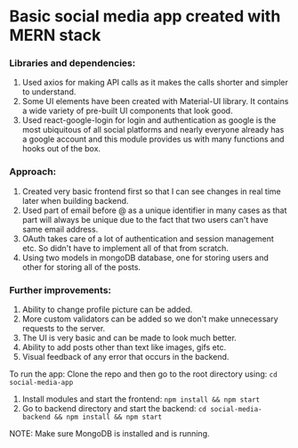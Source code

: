 # Basic social media app created with MERN stack

### Libraries and dependencies:

1. Used axios for making API calls as it makes the calls shorter and simpler to understand.
2. Some UI elements have been created with Material-UI library. It contains a wide variety of pre-built UI components that look good.
3. Used react-google-login for login and authentication as google is the most ubiquitous of all social platforms and nearly everyone already has a google account and this module provides us with many functions and hooks out of the box.

### Approach:

1. Created very basic frontend first so that I can see changes in real time later when building backend.
2. Used part of email before @ as a unique identifier in many cases as that part will always be unique due to the fact that two users can't have same email address.
3. OAuth takes care of a lot of authentication and session management etc. So didn't have to implement all of that from scratch.
4. Using two models in mongoDB database, one for storing users and other for storing all of the posts.

### Further improvements:

1. Ability to change profile picture can be added.
2. More custom validators can be added so we don't make unnecessary requests to the server.
3. The UI is very basic and can be made to look much better.
4. Ability to add posts other than text like images, gifs etc.
5. Visual feedback of any error that occurs in the backend.

To run the app:
Clone the repo and then go to the root directory using: `cd social-media-app`

1. Install modules and start the frontend:
   `npm install && npm start`
2. Go to backend directory and start the backend:
   `cd social-media-backend && npm install && npm start`

NOTE: Make sure MongoDB is installed and is running.
